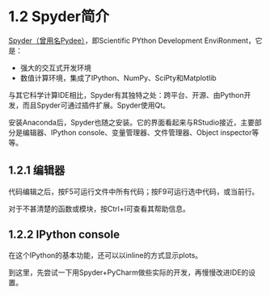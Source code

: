 # 1.2 Spyder简介

[Spyder（曾用名Pydee）](https://github.com/spyder-ide/spyder)，即Scientific PYthon Development EnviRonment，它是：

* 强大的交互式开发环境
* 数值计算环境，集成了IPython、NumPy、SciPty和Matplotlib

与其它科学计算IDE相比，Spyder有其独特之处：跨平台、开源、由Python开发，而且Spyder可通过插件扩展。Spyder使用Qt。

安装Anaconda后，Spyder也随之安装。它的界面看起来与RStudio接近，主要部分是编辑器、IPython console、变量管理器、文件管理器、Object inspector等等。

## 1.2.1 编辑器

代码编辑之后，按F5可运行文件中所有代码；按F9可运行选中代码，或当前行。

对于不甚清楚的函数或模块，按Ctrl+I可查看其帮助信息。

## 1.2.2 IPython console

在这个IPython的基本功能，还可以以inline的方式显示plots。

到这里，先尝试一下用Spyder+PyCharm做些实际的开发，再慢慢改进IDE的设置。